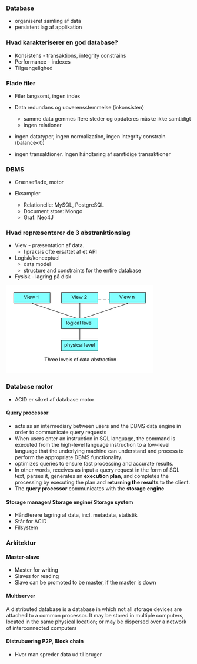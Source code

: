 ### Database

- organiseret samling af data
- persistent lag af applikation

### Hvad karakteriserer en god database?

- Konsistens - transaktions, integrity constrains 
- Performance - indexes
- Tilgængelighed

### Flade filer

- Filer langsomt, ingen index
- Data redundans og uoverensstemmelse (inkonsisten)
  - samme data gemmes flere steder og opdateres måske ikke samtidigt
  - ingen relationer
- ingen datatyper, ingen normalization, ingen integrity constrain (balance<0)

- ingen transaktioner. Ingen håndtering af samtidige transaktioner

###  DBMS

- Grænseflade, motor

- Eksampler

  - Relationelle: MySQL, PostgreSQL
  - Document store: Mongo
  - Graf: Neo4J

### Hvad repræsenterer de 3 abstranktionslag
- View - præsentation af data.
  - I praksis ofte ersattet af et API
- Logisk/konceptuel 
  - data model 
  - structure and constraints for the entire database
- Fysisk - lagring på disk

![threetier](diagrams/threetier.bmp)

### Database motor
- ACID er sikret af database motor
#### Query processor 
  - acts as an intermediary between users and the DBMS data engine in order to communicate query requests
  - When users enter an instruction in SQL language, the command is executed from the high-level language instruction to a low-level language that the underlying machine can understand and process to perform the appropriate DBMS functionality. 
  - optimizes queries to ensure fast processing and accurate results.
  - In other words,  receives as input a query request in the form of SQL text, parses it, generates an **execution plan**, and completes the processing by executing the plan and **returning the results** to the client.
- The **query processor** communicates with the **storage engine**

#### Storage manager/ Storage engine/ Storage system

* Håndterere lagring af data, incl. metadata, statistik
* Står for ACID
* Filsystem

### Arkitektur
#### Master-slave 
- Master for writing
- Slaves for reading
- Slave can be promoted to be master, if the master is down
#### Multiserver
A distributed database is a database in which not all storage devices are attached to a common processor. It may be stored in multiple computers, located in the same physical location; or may be dispersed over a network of interconnected computers
#### Distrubuering P2P,  Block chain
- Hvor man spreder data ud til bruger

